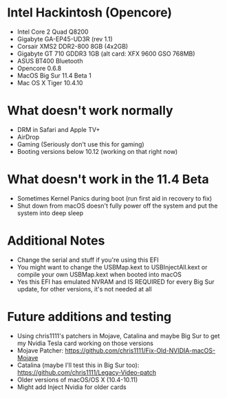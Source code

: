 # Intel Hackintosh (Opencore)
- Intel Core 2 Quad Q8200
- Gigabyte GA-EP45-UD3R (rev 1.1)
- Corsair XMS2 DDR2-800 8GB (4x2GB)
- Gigabyte GT 710 GDDR3 1GB (alt card: XFX 9600 GSO 768MB)
- ASUS BT400 Bluetooth
- Opencore 0.6.8
- MacOS Big Sur 11.4 Beta 1
- Mac OS X Tiger 10.4.10

# What doesn't work normally
- DRM in Safari and Apple TV+
- AirDrop
- Gaming (Seriously don't use this for gaming)
- Booting versions below 10.12 (working on that right now)

# What doesn't work in the 11.4 Beta
- Sometimes Kernel Panics during boot (run first aid in recovery to fix)
- Shut down from macOS doesn't fully power off the system and put the system into deep sleep

# Additional Notes
- Change the serial and stuff if you're using this EFI
- You might want to change the USBMap.kext to USBInjectAll.kext or compile your own USBMap.kext when booted into macOS
- Yes this EFI has emulated NVRAM and IS REQUIRED for every Big Sur update, for other versions, it's not needed at all

# Future additions and testing
- Using chris1111's patchers in Mojave, Catalina and maybe Big Sur to get my Nvidia Tesla card working on those versions
- Mojave Patcher: https://github.com/chris1111/Fix-Old-NVIDIA-macOS-Mojave
- Catalina (maybe I'll test this in Big Sur too): https://github.com/chris1111/Legacy-Video-patch
- Older versions of macOS/OS X (10.4-10.11)
- Might add Inject Nvidia for older cards
